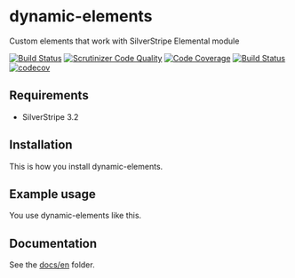 # dynamic-elements

Custom elements that work with SilverStripe Elemental module

[![Build Status](https://travis-ci.org/dynamic/dynamic-elements.svg?branch=master)](https://travis-ci.org/dynamic/dynamic-elements)
[![Scrutinizer Code Quality](https://scrutinizer-ci.com/g/dynamic/dynamic-elements/badges/quality-score.png?b=master)](https://scrutinizer-ci.com/g/dynamic/dynamic-elements/?branch=master)
[![Code Coverage](https://scrutinizer-ci.com/g/dynamic/dynamic-elements/badges/coverage.png?b=master)](https://scrutinizer-ci.com/g/dynamic/dynamic-elements/?branch=master)
[![Build Status](https://scrutinizer-ci.com/g/dynamic/dynamic-elements/badges/build.png?b=master)](https://scrutinizer-ci.com/g/dynamic/dynamic-elements/build-status/master)
[![codecov](https://codecov.io/gh/dynamic/dynamic-elements/branch/master/graph/badge.svg)](https://codecov.io/gh/dynamic/dynamic-elements)

## Requirements

- SilverStripe 3.2

## Installation

This is how you install dynamic-elements.

## Example usage

You use dynamic-elements like this.

## Documentation

See the [docs/en](docs/en/index.md) folder.
